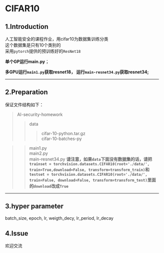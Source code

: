 # CIFAR10

## 1.Introduction

人工智能安全的课程作业，用cifar10为数据集训练分类  
这个数据集是只有10个类别的  
采用`pytorch`提供的预训练好的`ResNet18` 

**单个GP运行main.py**；  
  
**多GPU运行`main1.py`获取resnet18， 运行`main-resnet34.py`获取resnet34;**  
  
    
___


## 2.Preparation

保证文件结构如下：
> AI-security-homework
>> data  
>>> cifar-10-python.tar.gz  
>>> cifar-10-batches-py  

>> main1.py  
>> main2.py  
>> main-resnet34.py
**请注意，如果`data`下面没有数据集的话，请把`trainset = torchvision.datasets.CIFAR10(root='./data/', train=True,download=False, transform=transform_train)`和`testset = torchvision.datasets.CIFAR10(root='./data/', train=False, download=False, transform=transform_test)`里面的`download`改成`True`**  
  
  ___
## 3.hyper parameter
batch_size, epoch, lr, weigth_decy, lr_period, lr_decay
## 4.Issue
欢迎交流

